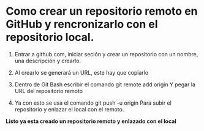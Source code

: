 # Como crear un repositorio remoto en GitHub y rencronizarlo con el repositorio local.

1) Entrar a github.com, iniciar seción y crear un repositorio con un nombre, una descripción y crearlo.

2) Al crearlo se generará un URL, este hay que copiarlo

3) Dentro de Git Bash escribir el comando
    git remote add origin
    Y pegar la URL del repositorio remoto

4) Ya con esto se usa el comando
    git push -u origin
    Para subir el repositorio y enlazar el local con el remoto.

**Listo ya esta creado un repositorio remoto y enlazado con el local**
